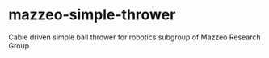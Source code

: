 # mazzeo-simple-thrower
Cable driven simple ball thrower for robotics subgroup of Mazzeo Research Group
